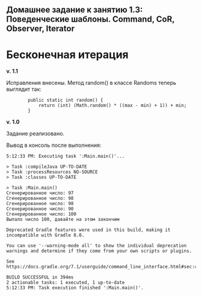 ## Домашнее задание к занятию 1.3: Поведенческие шаблоны. Command, CoR, Observer, Iterator

# Бесконечная итерация

**v. 1.1**

Исправления внесены. Метод random() в классе Randoms теперь выглядит так:
```
        public static int random() {
            return (int) (Math.random() * ((max - min) + 1)) + min;
        }
```


**v. 1.0**

Задание реализовано.

Вывод в консоль после выполнения:

```
5:12:33 PM: Executing task ':Main.main()'...

> Task :compileJava UP-TO-DATE
> Task :processResources NO-SOURCE
> Task :classes UP-TO-DATE

> Task :Main.main()
Сгенерированное число: 97
Сгенерированное число: 98
Сгенерированное число: 98
Сгенерированное число: 90
Сгенерированное число: 100
Выпало число 100, давайте на этом закончим

Deprecated Gradle features were used in this build, making it incompatible with Gradle 8.0.

You can use '--warning-mode all' to show the individual deprecation warnings and determine if they come from your own scripts or plugins.

See https://docs.gradle.org/7.1/userguide/command_line_interface.html#sec:command_line_warnings

BUILD SUCCESSFUL in 394ms
2 actionable tasks: 1 executed, 1 up-to-date
5:12:33 PM: Task execution finished ':Main.main()'.

```
